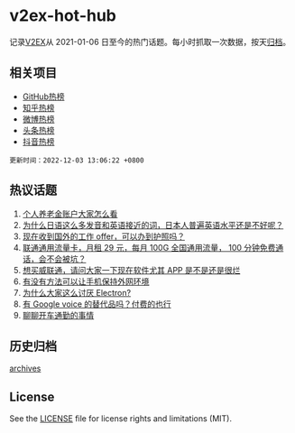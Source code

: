# v2ex-hot-hub

 记录[V2EX](https://www.v2ex.com/)从 2021-01-06 日至今的热门话题。每小时抓取一次数据，按天[归档](archives)。
 
 ## 相关项目

- [GitHub热榜](https://github.com/lonnyzhang423/github-hot-hub)
- [知乎热榜](https://github.com/lonnyzhang423/zhihu-hot-hub)
- [微博热榜](https://github.com/lonnyzhang423/weibo-hot-hub)
- [头条热榜](https://github.com/lonnyzhang423/toutiao-hot-hub)
- [抖音热榜](https://github.com/lonnyzhang423/douyin-hot-hub)


 `更新时间：2022-12-03 13:06:22 +0800`

## 热议话题

1. [个人养老金账户大家怎么看](https://www.v2ex.com/t/899600)
1. [为什么日语这么多发音和英语接近的词，日本人普遍英语水平还是不好呢？](https://www.v2ex.com/t/899688)
1. [现在收到国外的工作 offer，可以办到护照吗？](https://www.v2ex.com/t/899611)
1. [联通通用流量卡，月租 29 元，每月 100G 全国通用流量， 100 分钟免费通话，会不会被坑？](https://www.v2ex.com/t/899623)
1. [想买威联通，请问大家一下现在软件尤其 APP 是不是还是很烂](https://www.v2ex.com/t/899590)
1. [有没有方法可以让手机保持外网环境](https://www.v2ex.com/t/899726)
1. [为什么大家这么讨厌 Electron?](https://www.v2ex.com/t/899773)
1. [有 Google voice 的替代品吗？付费的也行](https://www.v2ex.com/t/899585)
1. [聊聊开车通勤的事情](https://www.v2ex.com/t/899598)

## 历史归档

[archives](archives)

## License

See the [LICENSE](LICENSE) file for license rights and limitations (MIT).
